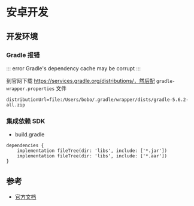 # 安卓开发

## 开发环境
### Gradle 报错

::: error
Gradle's dependency cache may be corrupt
:::

到官网下载 https://services.gradle.org/distributions/，然后配 `gradle-wrapper.properties` 文件

```
distributionUrl=file:/Users/bobo/.gradle/wrapper/dists/gradle-5.6.2-all.zip
```


### 集成依赖 SDK
- build.gradle
```
dependencies {
    implementation fileTree(dir: 'libs', include: ['*.jar'])
    implementation fileTree(dir: 'libs', include: ['*.aar'])
}
```



## 参考

- [官方文档](https://developer.android.com/training/basics/firstapp/creating-project?hl=zh-cn)